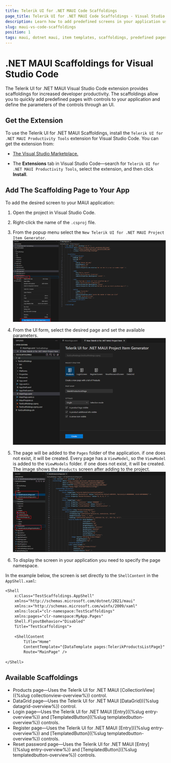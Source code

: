 ```yaml
---
title: Telerik UI for .NET MAUI Code Scaffoldings
page_title: Telerik UI for .NET MAUI Code Scaffoldings - Visual Studio Code Scaffoldings
description: Learn how to add predefined screens in your application using the Telerik .NET MAUI Visual Studio Code Scaffoldings.
slug: maui-vs-code-scaffoldings
position: 1
tags: maui, dotnet maui, item templates, scaffoldings, predefined pages, screens, visual studio code
---
```


# .NET MAUI Scaffoldings for Visual Studio Code

The Telerik UI for .NET MAUI Visual Studio Code extension provides scaffoldings for increased developer productivity. The scaffoldings allow you to quickly add predefined pages with controls to your application and define the parameters of the controls through an UI.

## Get the Extension

To use the Telerik UI for .NET MAUI Scaffoldings, install the `Telerik UI for .NET MAUI Productivity Tools` extension for Visual Studio Code. You can get the extension from:

* <a href="https://marketplace.visualstudio.com/items?itemName=TelerikInc.telerik-maui-productivity-tools" target="_blank">The Visual Studio Marketplace.</a>

* The **Extensions** tab in Visual Studio Code&mdash;search for `Telerik UI for .NET MAUI Productivity Tools`, select the extension, and then click **Install**.

## Add The Scaffolding Page to Your App

To add the desired screen to your MAUI application:

1. Open the project in Visual Studio Code.
1. Right-click the name of the `.csproj` file.

1. From the popup menu select the `New Telerik UI for .NET MAUI Project Item Generator`.
![.NET MAUI Scaffolding dialog](images/scaffolding-vscode-dialog.png)

1. From the UI form, select the desired page and set the available parameters.
![.NET MAUI Scaffolding dialog](images/scaffolding-vscode-options.png)

1. The page will be added to the `Pages` folder of the application. if one does not exist, it will be created. Every page has a `ViewModel`, so the `ViewModel` is added to the `ViewModels` folder. if one does not exist, it will be created. The image shows the `Products` screen after adding to the project.
![.NET MAUI Scaffolding result](images/scaffolding-vscode-result.png)

1. To display the screen in your application you need to specify the page namespace.

In the example below, the screen is set directly to the `ShellContent` in the `AppShell.xaml`:

```XAML
<Shell
    x:Class="TestScaffoldings.AppShell"
    xmlns="http://schemas.microsoft.com/dotnet/2021/maui"
    xmlns:x="http://schemas.microsoft.com/winfx/2009/xaml"
    xmlns:local="clr-namespace:TestScaffoldings"
    xmlns:pages="clr-namespace:MyApp.Pages"
    Shell.FlyoutBehavior="Disabled"
    Title="TestScaffoldings">

    <ShellContent
        Title="Home"
        ContentTemplate="{DataTemplate pages:TelerikProductsListPage}"
        Route="MainPage" />

</Shell>
```

## Available Scaffoldings

* Products page&mdash;Uses the Telerik UI for .NET MAUI [CollectionView]({%slug collectionview-overview%}) control.
* DataGrid page&mdash;Uses the Telerik UI for .NET MAUI [DataGrid]({%slug datagrid-overview%}) control.
* Login page&mdash;Uses the Telerik UI for .NET MAUI [Entry]({%slug entry-overview%}) and [TemplatedButton]({%slug templatedbutton-overview%}) controls.
* Register page&mdash;Uses the Telerik UI for .NET MAUI [Entry]({%slug entry-overview%}) and [TemplatedButton]({%slug templatedbutton-overview%}) controls.
* Reset password page&mdash;Uses the Telerik UI for .NET MAUI [Entry]({%slug entry-overview%}) and [TemplatedButton]({%slug templatedbutton-overview%}) controls.